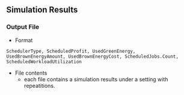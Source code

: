 ## Simulation Results

### Output File
- Format
```
SchedulerType, ScheduledProfit, UsedGreenEnergy, UsedBrownEnergyAmount, UsedBrownEnergyCost, ScheduledJobs.Count, ScheduledWorkloadUtilization
```
- File contents
  - each file contains a simulation results under a setting with repeatitions.
